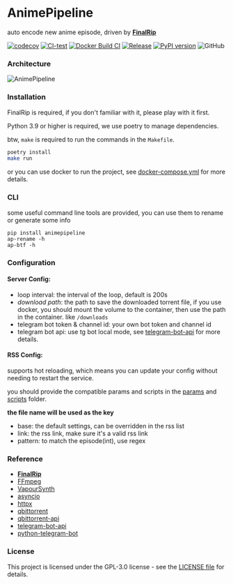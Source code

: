 # AnimePipeline

auto encode new anime episode, driven by [**FinalRip**](https://github.com/TensoRaws/FinalRip)

[![codecov](https://codecov.io/gh/TensoRaws/AnimePipeline/graph/badge.svg?token=CtgLouRy8u)](https://codecov.io/gh/TensoRaws/AnimePipeline)
[![CI-test](https://github.com/TensoRaws/AnimePipeline/actions/workflows/CI-test.yml/badge.svg)](https://github.com/TensoRaws/AnimePipeline/actions/workflows/CI-test.yml)
[![Docker Build CI](https://github.com/TensoRaws/AnimePipeline/actions/workflows/CI-docker.yml/badge.svg)](https://github.com/TensoRaws/AnimePipeline/actions/workflows/CI-docker.yml)
[![Release](https://github.com/TensoRaws/AnimePipeline/actions/workflows/Release.yml/badge.svg)](https://github.com/TensoRaws/AnimePipeline/actions/workflows/Release.yml)
[![PyPI version](https://badge.fury.io/py/animepipeline.svg)](https://badge.fury.io/py/animepipeline)
![GitHub](https://img.shields.io/github/license/TensoRaws/AnimePipeline)

### Architecture

![AnimePipeline](https://raw.githubusercontent.com/TensoRaws/.github/refs/heads/main/animepipeline.png)

### Installation

FinalRip is required, if you don't familiar with it, please play with it first.

Python 3.9 or higher is required, we use poetry to manage dependencies.

btw, `make` is required to run the commands in the `Makefile`.

```bash
poetry install
make run
```

or you can use docker to run the project, see [docker-compose.yml](./deploy/docker-compose.yml) for more details.

### CLI

some useful command line tools are provided, you can use them to rename or generate some info

```
pip install animepipeline
ap-rename -h
ap-btf -h
```

### Configuration

#### Server Config:

- loop interval: the interval of the loop, default is 200s
- _download path_: the path to save the downloaded torrent file, if you use docker, you should mount the volume to the container, then use the path in the container. like `/downloads`
- telegram bot token & channel id: your own bot token and channel id
- telegram bot api: use tg bot local mode, see [telegram-bot-api](https://core.telegram.org/api/obtaining_api_id) for more details.

#### RSS Config:

supports hot reloading, which means you can update your config without needing to restart the service.

you should provide the compatible params and scripts in the [params](./conf/params) and [scripts](./conf/scripts) folder.

**the file name will be used as the key**

- base: the default settings, can be overridden in the rss list
- link: the rss link, make sure it's a valid rss link
- pattern: to match the episode(int), use regex

### Reference

- [**FinalRip**](https://github.com/TensoRaws/FinalRip)
- [FFmpeg](https://github.com/FFmpeg/FFmpeg)
- [VapourSynth](https://github.com/vapoursynth/vapoursynth)
- [asyncio](https://docs.python.org/3/library/asyncio.html)
- [httpx](https://github.com/encode/httpx)
- [qbittorrent](https://github.com/qbittorrent/qBittorrent)
- [qbittorrent-api](https://github.com/rmartin16/qbittorrent-api)
- [telegram-bot-api](https://github.com/tdlib/telegram-bot-api)
- [python-telegram-bot](https://github.com/python-telegram-bot/python-telegram-bot)

### License

This project is licensed under the GPL-3.0 license - see the [LICENSE file](https://github.com/TensoRaws/AnimePipeline/blob/main/LICENSE) for details.

